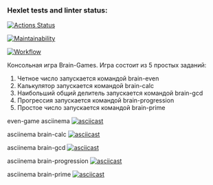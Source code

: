 ### Hexlet tests and linter status:
[![Actions Status](https://github.com/ShushaAlex/frontend-project-lvl1/workflows/hexlet-check/badge.svg)](https://github.com/ShushaAlex/frontend-project-lvl1/actions)

[![Maintainability](https://api.codeclimate.com/v1/badges/a99a88d28ad37a79dbf6/maintainability)](https://codeclimate.com/github/ShushaAlex/frontend-project-lvl1)

[![Workflow](https://github.com/ShushaAlex/frontend-project-lvl1/actions/workflows/main.yml/badge.svg)](https://github.com/ShushaAlex/frontend-project-lvl1/actions)

Консольная игра Brain-Games. Игра состоит из 5 простых заданий: 
1. Четное число запускается командой brain-even
2. Калькулятор запускается командой brain-calc
3. Наибольший общий делитель запускается командой brain-gcd
4. Прогрессия запускается командой brain-progression
5. Простое число запускается командой brain-prime

even-game asciinema 
[![asciicast](https://asciinema.org/a/SMCV0dRIxbIewQ8Gw8Pwi00wV.svg)](https://asciinema.org/a/SMCV0dRIxbIewQ8Gw8Pwi00wV)

asciinema brain-calc
[![asciicast](https://asciinema.org/a/AWQnv7De2k9Yhhez41V3zLQyO.svg)](https://asciinema.org/a/AWQnv7De2k9Yhhez41V3zLQyO)

asciinema brain-gcd
[![asciicast](https://asciinema.org/a/tllemozn62jVCd6P4nDhuRjGv.svg)](https://asciinema.org/a/tllemozn62jVCd6P4nDhuRjGv)

asciinema brain-progression
[![asciicast](https://asciinema.org/a/72K6rp7gWjG2D1V4UYk0asvW3.svg)](https://asciinema.org/a/72K6rp7gWjG2D1V4UYk0asvW3)

asciinema brain-prime
[![asciicast](https://asciinema.org/a/szfucXdzbfyy1ZVGpUmmRk0CJ.svg)](https://asciinema.org/a/szfucXdzbfyy1ZVGpUmmRk0CJ)
